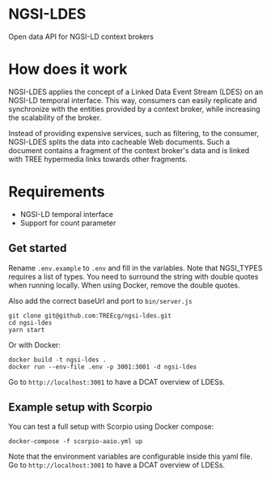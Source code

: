 # NGSI-LDES
Open data API for NGSI-LD context brokers

# How does it work

NGSI-LDES applies the concept of a Linked Data Event Stream (LDES) on an NGSI-LD temporal interface.
This way, consumers can easily replicate and synchronize with the entities provided by a context broker, while increasing the scalability of the broker.

Instead of providing expensive services, such as filtering, to the consumer, NGSI-LDES splits the data into cacheable Web documents.
Such a document contains a fragment of the context broker's data and is linked with TREE hypermedia links towards other fragments.

# Requirements

- NGSI-LD temporal interface
- Support for count parameter

## Get started

Rename `.env.example` to `.env` and fill in the variables.
Note that NGSI_TYPES requires a list of types.
You need to surround the string with double quotes when running locally.
When using Docker, remove the double quotes.

Also add the correct baseUrl and port to `bin/server.js`

```
git clone git@github.com:TREEcg/ngsi-ldes.git
cd ngsi-ldes
yarn start
```

Or with Docker:
```
docker build -t ngsi-ldes .
docker run --env-file .env -p 3001:3001 -d ngsi-ldes
```
Go to `http://localhost:3001` to have a DCAT overview of LDESs.

## Example setup with Scorpio

You can test a full setup with Scorpio using Docker compose:
```
docker-compose -f scorpio-aaio.yml up
```
Note that the environment variables are configurable inside this yaml file.
Go to `http://localhost:3001` to have a DCAT overview of LDESs.
